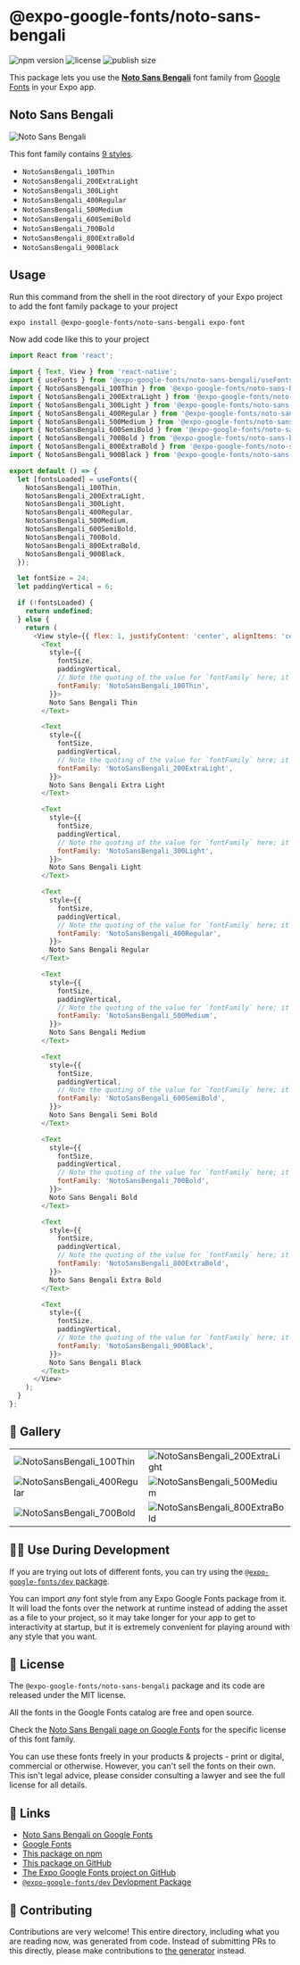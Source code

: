 # @expo-google-fonts/noto-sans-bengali

![npm version](https://flat.badgen.net/npm/v/@expo-google-fonts/noto-sans-bengali)
![license](https://flat.badgen.net/github/license/expo/google-fonts)
![publish size](https://flat.badgen.net/packagephobia/install/@expo-google-fonts/noto-sans-bengali)

This package lets you use the [**Noto Sans Bengali**](https://fonts.google.com/specimen/Noto+Sans+Bengali) font family from [Google Fonts](https://fonts.google.com/) in your Expo app.

## Noto Sans Bengali

![Noto Sans Bengali](./font-family.png)

This font family contains [9 styles](#-gallery).

- `NotoSansBengali_100Thin`
- `NotoSansBengali_200ExtraLight`
- `NotoSansBengali_300Light`
- `NotoSansBengali_400Regular`
- `NotoSansBengali_500Medium`
- `NotoSansBengali_600SemiBold`
- `NotoSansBengali_700Bold`
- `NotoSansBengali_800ExtraBold`
- `NotoSansBengali_900Black`

## Usage

Run this command from the shell in the root directory of your Expo project to add the font family package to your project
```sh
expo install @expo-google-fonts/noto-sans-bengali expo-font
```

Now add code like this to your project
```js
import React from 'react';

import { Text, View } from 'react-native';
import { useFonts } from '@expo-google-fonts/noto-sans-bengali/useFonts';
import { NotoSansBengali_100Thin } from '@expo-google-fonts/noto-sans-bengali/100Thin';
import { NotoSansBengali_200ExtraLight } from '@expo-google-fonts/noto-sans-bengali/200ExtraLight';
import { NotoSansBengali_300Light } from '@expo-google-fonts/noto-sans-bengali/300Light';
import { NotoSansBengali_400Regular } from '@expo-google-fonts/noto-sans-bengali/400Regular';
import { NotoSansBengali_500Medium } from '@expo-google-fonts/noto-sans-bengali/500Medium';
import { NotoSansBengali_600SemiBold } from '@expo-google-fonts/noto-sans-bengali/600SemiBold';
import { NotoSansBengali_700Bold } from '@expo-google-fonts/noto-sans-bengali/700Bold';
import { NotoSansBengali_800ExtraBold } from '@expo-google-fonts/noto-sans-bengali/800ExtraBold';
import { NotoSansBengali_900Black } from '@expo-google-fonts/noto-sans-bengali/900Black';

export default () => {
  let [fontsLoaded] = useFonts({
    NotoSansBengali_100Thin,
    NotoSansBengali_200ExtraLight,
    NotoSansBengali_300Light,
    NotoSansBengali_400Regular,
    NotoSansBengali_500Medium,
    NotoSansBengali_600SemiBold,
    NotoSansBengali_700Bold,
    NotoSansBengali_800ExtraBold,
    NotoSansBengali_900Black,
  });

  let fontSize = 24;
  let paddingVertical = 6;

  if (!fontsLoaded) {
    return undefined;
  } else {
    return (
      <View style={{ flex: 1, justifyContent: 'center', alignItems: 'center' }}>
        <Text
          style={{
            fontSize,
            paddingVertical,
            // Note the quoting of the value for `fontFamily` here; it expects a string!
            fontFamily: 'NotoSansBengali_100Thin',
          }}>
          Noto Sans Bengali Thin
        </Text>

        <Text
          style={{
            fontSize,
            paddingVertical,
            // Note the quoting of the value for `fontFamily` here; it expects a string!
            fontFamily: 'NotoSansBengali_200ExtraLight',
          }}>
          Noto Sans Bengali Extra Light
        </Text>

        <Text
          style={{
            fontSize,
            paddingVertical,
            // Note the quoting of the value for `fontFamily` here; it expects a string!
            fontFamily: 'NotoSansBengali_300Light',
          }}>
          Noto Sans Bengali Light
        </Text>

        <Text
          style={{
            fontSize,
            paddingVertical,
            // Note the quoting of the value for `fontFamily` here; it expects a string!
            fontFamily: 'NotoSansBengali_400Regular',
          }}>
          Noto Sans Bengali Regular
        </Text>

        <Text
          style={{
            fontSize,
            paddingVertical,
            // Note the quoting of the value for `fontFamily` here; it expects a string!
            fontFamily: 'NotoSansBengali_500Medium',
          }}>
          Noto Sans Bengali Medium
        </Text>

        <Text
          style={{
            fontSize,
            paddingVertical,
            // Note the quoting of the value for `fontFamily` here; it expects a string!
            fontFamily: 'NotoSansBengali_600SemiBold',
          }}>
          Noto Sans Bengali Semi Bold
        </Text>

        <Text
          style={{
            fontSize,
            paddingVertical,
            // Note the quoting of the value for `fontFamily` here; it expects a string!
            fontFamily: 'NotoSansBengali_700Bold',
          }}>
          Noto Sans Bengali Bold
        </Text>

        <Text
          style={{
            fontSize,
            paddingVertical,
            // Note the quoting of the value for `fontFamily` here; it expects a string!
            fontFamily: 'NotoSansBengali_800ExtraBold',
          }}>
          Noto Sans Bengali Extra Bold
        </Text>

        <Text
          style={{
            fontSize,
            paddingVertical,
            // Note the quoting of the value for `fontFamily` here; it expects a string!
            fontFamily: 'NotoSansBengali_900Black',
          }}>
          Noto Sans Bengali Black
        </Text>
      </View>
    );
  }
};

```

## 🔡 Gallery


||||
|-|-|-|
|![NotoSansBengali_100Thin](.//100Thin/NotoSansBengali_100Thin.ttf.png)|![NotoSansBengali_200ExtraLight](.//200ExtraLight/NotoSansBengali_200ExtraLight.ttf.png)|![NotoSansBengali_300Light](.//300Light/NotoSansBengali_300Light.ttf.png)||
|![NotoSansBengali_400Regular](.//400Regular/NotoSansBengali_400Regular.ttf.png)|![NotoSansBengali_500Medium](.//500Medium/NotoSansBengali_500Medium.ttf.png)|![NotoSansBengali_600SemiBold](.//600SemiBold/NotoSansBengali_600SemiBold.ttf.png)||
|![NotoSansBengali_700Bold](.//700Bold/NotoSansBengali_700Bold.ttf.png)|![NotoSansBengali_800ExtraBold](.//800ExtraBold/NotoSansBengali_800ExtraBold.ttf.png)|![NotoSansBengali_900Black](.//900Black/NotoSansBengali_900Black.ttf.png)||


## 👩‍💻 Use During Development

If you are trying out lots of different fonts, you can try using the [`@expo-google-fonts/dev` package](https://github.com/freeboub/google-fonts/tree/master/font-packages/dev#readme).

You can import *any* font style from any Expo Google Fonts package from it. It will load the fonts
over the network at runtime instead of adding the asset as a file to your project, so it may take longer
for your app to get to interactivity at startup, but it is extremely convenient
for playing around with any style that you want.

## 📖 License

The `@expo-google-fonts/noto-sans-bengali` package and its code are released under the MIT license.

All the fonts in the Google Fonts catalog are free and open source.

Check the [Noto Sans Bengali page on Google Fonts](https://fonts.google.com/specimen/Noto+Sans+Bengali) for the specific license of this font family.

You can use these fonts freely in your products & projects - print or digital, commercial or otherwise. However, you can't sell the fonts on their own. This isn't legal advice, please consider consulting a lawyer and see the full license for all details.

## 🔗 Links

- [Noto Sans Bengali on Google Fonts](https://fonts.google.com/specimen/Noto+Sans+Bengali)
- [Google Fonts](https://fonts.google.com/)
- [This package on npm](https://www.npmjs.com/package/@expo-google-fonts/noto-sans-bengali)
- [This package on GitHub](https://github.com/freeboub/google-fonts/tree/master/font-packages/noto-sans-bengali)
- [The Expo Google Fonts project on GitHub](https://github.com/freeboub/google-fonts)
- [`@expo-google-fonts/dev` Devlopment Package](https://github.com/freeboub/google-fonts/tree/master/font-packages/dev)

## 🤝 Contributing

Contributions are very welcome! This entire directory, including what you are reading now, was generated from code. Instead of submitting PRs to this directly, please make contributions to [the generator](https://github.com/freeboub/google-fonts/tree/master/packages/generator) instead.
